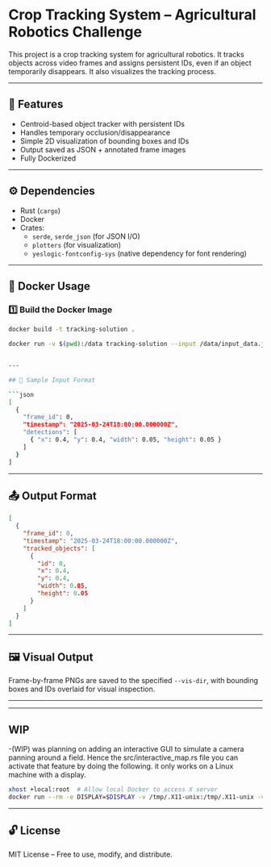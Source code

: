 # Crop Tracking System – Agricultural Robotics Challenge

This project is a crop tracking system for agricultural robotics. It tracks objects across video frames and assigns persistent IDs, even if an object temporarily disappears. It also visualizes the tracking process.

---

## 🚀 Features

- Centroid-based object tracker with persistent IDs
- Handles temporary occlusion/disappearance
- Simple 2D visualization of bounding boxes and IDs
- Output saved as JSON + annotated frame images
- Fully Dockerized

---

## ⚙️ Dependencies

- Rust (`cargo`)
- Docker
- Crates:
  - `serde`, `serde_json` (for JSON I/O)
  - `plotters` (for visualization)
  - `yeslogic-fontconfig-sys` (native dependency for font rendering)

---

## 🐳 Docker Usage

### 1️⃣ Build the Docker Image

```bash
docker build -t tracking-solution .

docker run -v $(pwd):/data tracking-solution --input /data/input_data.json --output /data/tracking_output.json --vis-dir /data/visualization


---

## 🧪 Sample Input Format

```json
[
  {
    "frame_id": 0,
    "timestamp": "2025-03-24T18:00:00.000000Z",
    "detections": [
      { "x": 0.4, "y": 0.4, "width": 0.05, "height": 0.05 }
    ]
  }
]
```

---

## 📤 Output Format

```json
[
  {
    "frame_id": 0,
    "timestamp": "2025-03-24T18:00:00.000000Z",
    "tracked_objects": [
      {
        "id": 0,
        "x": 0.4,
        "y": 0.4,
        "width": 0.05,
        "height": 0.05
      }
    ]
  }
]
```

---

## 🖼 Visual Output

Frame-by-frame PNGs are saved to the specified `--vis-dir`, with bounding boxes and IDs overlaid for visual inspection.

---

---

## WIP 
-(WIP) was planning on adding an interactive GUI to simulate a camera panning around a field. Hence the src/interactive_map.rs file
you can activate that feature by doing the following. it only works on a Linux machine with a display.

```bash
xhost +local:root  # Allow local Docker to access X server
docker run --rm -e DISPLAY=$DISPLAY -v /tmp/.X11-unix:/tmp/.X11-unix -v $(pwd):/data tracking-solution --input /data/input_data.json --output /data/tracking_output.json --vis-dir /data/visualization --interactive

```


---

## 🔓 License

MIT License – Free to use, modify, and distribute.


